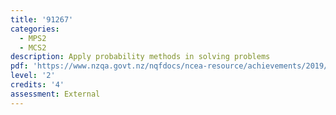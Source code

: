 ```yaml
---
title: '91267'
categories:
  - MPS2
  - MCS2
description: Apply probability methods in solving problems
pdf: 'https://www.nzqa.govt.nz/nqfdocs/ncea-resource/achievements/2019/as91267.pdf'
level: '2'
credits: '4'
assessment: External
---
```


